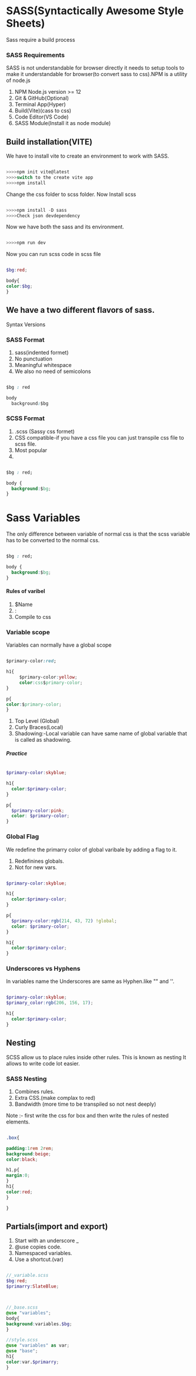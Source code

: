 # SASS(Syntactically Awesome Style Sheets)
Sass require a build process

### SASS Requirements
SASS is not understandable for browser directly it needs to setup tools to make it understandable for browser(to convert sass to css).NPM is a utility of node.js
1. NPM Node.js version >= 12
2. Git & GitHub(Optional)
3. Terminal App(Hyper)
4. Build(Vite)(cass to css)
5. Code Editor(VS Code)
6. SASS Module(Install it as node module)


## Build installation(VITE)
We have to install vite to create an environment to work with SASS.

```javascript

>>>>npm init vite@latest
>>>>switch to the create vite app
>>>>npm install

```

Change the css folder to scss folder.
Now Install scss

```javascript

>>>>npm install -D sass
>>>>Check json devdependency

```
Now we have both the sass and its environment.

```javascript

>>>>npm run dev

```
Now you can run scss code in scss file 

```scss

$bg:red;

body{
color:$bg;
}

```

## We have a two different flavors of sass.

Syntax Versions

### SASS Format
1. sass(indented formet)
2. No punctuation
3. Meaningful whitespace
4. We also no need of semicolons

```css

$bg : red

body
  background:$bg

```
### SCSS Format

1. .scss (Sassy css formet)
2. CSS compatible-if you have a css file you can just transpile css file to scss file.
3. Most popular
4.

```css

$bg : red;

body {
  background:$bg;
}

```

# Sass Variables
The only difference between variable of normal css is that the scss variable has to be converted to the normal css.


```css

$bg : red;

body {
  background:$bg;
}

```

#### Rules of varibel 

1. $Name
2. <variable>:<expression>
3. Compile to css

### Variable scope

Variables can normally have a global scope

```css

$primary-color:red;

h1{
     $primary-color:yellow;
     color:css$primary-color;
}

p{
color:$primary-color;
}

```


1. Top Level (Global)
2. Curly Braces(Local)
3. Shadowing:-Local variable can have same name of global variable that is called as shadowing.


##### Practice

```scss

$primary-color:skyblue;

h1{
  color:$primary-color;
}

p{
  $primary-color:pink;
  color: $primary-color;
}

```

### Global Flag
We redefine the primarry color of global varibale by adding a flag to it.

1. Redefinines globals.
2. Not for new vars.

```scss

$primary-color:skyblue;

h1{
  color:$primary-color;
}

p{
  $primary-color:rgb(214, 43, 72) !global;
  color: $primary-color;
}

h1{
  color:$primary-color;
}

```

### Underscores vs Hyphens
In variables name the Underscores are same as Hyphen.like "" and ''.

```scss

$primary-color:skyblue;
$primary_color:rgb(206, 156, 17);

h1{
  color:$primary-color;
}


```

## Nesting
SCSS allow us to place rules inside other rules.
This is known as nesting It allows to write code lot easier.

### SASS Nesting

1. Combines rules.
2. Extra CSS.(make complax to red)
3. Bandwidth (more time to be transpiled so not nest deeply)

Note :- first write the css for box and then write the rules of nested elements.

```scss

.box{

padding:1rem 2rem;
background:beige;
color:black;

h1,p{
margin:0;
}
h1{
color:red;
}

}

```

## Partials(import and export)

1. Start with an underscore _
2. @use copies code.
3. Namespaced variables.
4. Use a shortcut.(var)

```scss

//_variable.scss
$bg:red;
$primarry:SlateBlue;



//_base.scss
@use "variables";
body{
background:variables.$bg;
}

//style.scss
@use "variables" as var;
@use "base";
h1{
color:var.$primarry;
}

```











